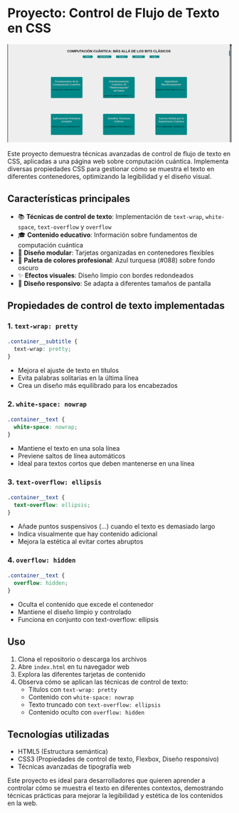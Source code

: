 
# Proyecto: Control de Flujo de Texto en CSS

![preview](text_flow.png)

Este proyecto demuestra técnicas avanzadas de control de flujo de texto en CSS, aplicadas a una página web sobre computación cuántica. Implementa diversas propiedades CSS para gestionar cómo se muestra el texto en diferentes contenedores, optimizando la legibilidad y el diseño visual.

## Características principales
- 📚 **Técnicas de control de texto**: Implementación de `text-wrap`, `white-space`, `text-overflow` y `overflow`
- 🎓 **Contenido educativo**: Información sobre fundamentos de computación cuántica
- 🧩 **Diseño modular**: Tarjetas organizadas en contenedores flexibles
- 🎨 **Paleta de colores profesional**: Azul turquesa (#088) sobre fondo oscuro
- ✨ **Efectos visuales**: Diseño limpio con bordes redondeados
- 📱 **Diseño responsivo**: Se adapta a diferentes tamaños de pantalla

## Propiedades de control de texto implementadas

### 1. `text-wrap: pretty`
```css
.container__subtitle {
  text-wrap: pretty;
}
```
- Mejora el ajuste de texto en títulos
- Evita palabras solitarias en la última línea
- Crea un diseño más equilibrado para los encabezados

### 2. `white-space: nowrap`
```css
.container__text {
  white-space: nowrap;
}
```
- Mantiene el texto en una sola línea
- Previene saltos de línea automáticos
- Ideal para textos cortos que deben mantenerse en una línea

### 3. `text-overflow: ellipsis`
```css
.container__text {
  text-overflow: ellipsis;
}
```
- Añade puntos suspensivos (...) cuando el texto es demasiado largo
- Indica visualmente que hay contenido adicional
- Mejora la estética al evitar cortes abruptos

### 4. `overflow: hidden`
```css
.container__text {
  overflow: hidden;
}
```
- Oculta el contenido que excede el contenedor
- Mantiene el diseño limpio y controlado
- Funciona en conjunto con text-overflow: ellipsis

## Uso
1. Clona el repositorio o descarga los archivos
2. Abre `index.html` en tu navegador web
3. Explora las diferentes tarjetas de contenido
4. Observa cómo se aplican las técnicas de control de texto:
   - Títulos con `text-wrap: pretty`
   - Contenido con `white-space: nowrap`
   - Texto truncado con `text-overflow: ellipsis`
   - Contenido oculto con `overflow: hidden`
## Tecnologías utilizadas
- HTML5 (Estructura semántica)
- CSS3 (Propiedades de control de texto, Flexbox, Diseño responsivo)
- Técnicas avanzadas de tipografía web

Este proyecto es ideal para desarrolladores que quieren aprender a controlar cómo se muestra el texto en diferentes contextos, demostrando técnicas prácticas para mejorar la legibilidad y estética de los contenidos en la web.